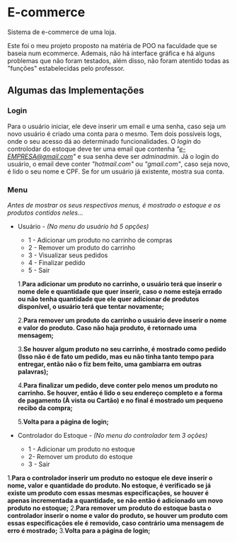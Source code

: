 # E-commerce
Sistema de e-commerce de uma loja.
  
Este foi o meu projeto proposto na matéria de POO na faculdade que se baseia num ecommerce. Ademais, não há interface gráfica e há alguns problemas que não foram testados, além disso, não foram atentido todas as "funções" estabelecidas pelo professor. 
  
## Algumas das Implementações

### Login

Para o usuário iniciar, ele deve inserir um email e uma senha, caso seja um novo usuário é criado uma conta para o mesmo. Tem dois possíveis logs, onde o seu acesso dá ao determinado funcionalidades. O *login* do controlodar do estoque deve ter uma email que contenha *"e-EMPRESA@gmail.com"* e sua senha deve ser *adminadmin*. Já o login do usuário, o email deve conter *"hotmail.com"* ou *"gmail.com"*, caso seja novo, é lido o seu nome e CPF. Se for um usuário já existente, mostra sua conta.

### Menu

*Antes de mostrar os seus respectivos menus, é mostrado o estoque e os produtos contidos neles...*
  
  * Usuário - *(No menu do usuário há 5 opções)*

    * 1 - Adicionar um produto no carrinho de compras 
    * 2 - Remover um produto do carrinho
    * 3 - Visualizar seus pedidos
    * 4 - Finalizar pedido
    * 5 - Sair

    1.__Para adicionar um produto no carrinho, o usuário terá que inserir o nome dele e quantidade que quer inserir, caso o nome esteja errado ou não tenha             quantidade que ele quer adicionar de produtos disponível, o usuário terá que tentar novamente;__
    
    2.__Para remover um produto do carrinho o usuário deve inserir o nome e valor do produto. Caso não haja produto, é retornado uma mensagem;__
    
    3.__Se houver algum produto no seu carrinho, é mostrado como pedido (Isso não é de fato um pedido, mas eu não tinha tanto tempo para entregar, então não o fiz       bem feito, uma gambiarra em outras palavras);__
    
    4.__Para finalizar um pedido, deve conter pelo menos um produto no carrinho. Se houver, então é lido o seu endereço completo e a forma de pagamento (À vista ou     Cartão) e no final é mostrado um pequeno recibo da compra;__
    
    5.__Volta para a página de login;__
  
  
  * Controlador do Estoque - *(No menu do controlador tem 3 oções)*

    * 1 - Adicionar um produto no estoque
    * 2- Remover um produto do estoque
    * 3 - Sair

  1.__Para o controlador inserir um produto no estoque ele deve inserir o nome, valor e quantidade do produto. No estoque, é verificado se já existe um produto com   essas mesmas especificações, se houver é apenas incrementada a quantidade, se não então é adicionado um novo produto no estoque;__
  2.__Para remover um produto do estoque basta o controlador inserir o nome e valor do produto, se houver um produto com essas especificações ele é removido, caso contrário uma mensagem de erro é mostrado;__
  3.__Volta para a página de login;__
   
    

  
